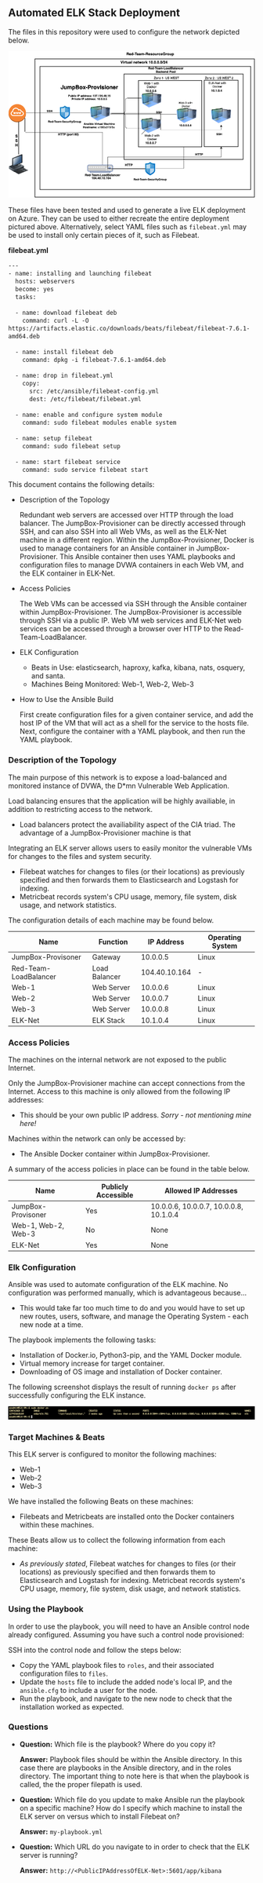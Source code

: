 ## Automated ELK Stack Deployment

The files in this repository were used to configure the network depicted below.

![elk-diagram](../Diagrams/elk-diagram.png)

These files have been tested and used to generate a live ELK deployment on Azure. They can be used to either recreate the entire deployment pictured above. Alternatively, select YAML files such as `filebeat.yml` may be used to install only certain pieces of it, such as Filebeat.

**filebeat.yml**

```
---
- name: installing and launching filebeat
  hosts: webservers
  become: yes
  tasks:

  - name: download filebeat deb
    command: curl -L -O https://artifacts.elastic.co/downloads/beats/filebeat/filebeat-7.6.1-amd64.deb
 
  - name: install filebeat deb
    command: dpkg -i filebeat-7.6.1-amd64.deb

  - name: drop in filebeat.yml 
    copy:
      src: /etc/ansible/filebeat-config.yml
      dest: /etc/filebeat/filebeat.yml

  - name: enable and configure system module
    command: sudo filebeat modules enable system

  - name: setup filebeat
    command: sudo filebeat setup

  - name: start filebeat service
    command: sudo service filebeat start
```

This document contains the following details:
- Description of the Topology

  Redundant web servers are accessed over HTTP through the load balancer. The JumpBox-Provisioner can be directly accessed through SSH, and can also SSH into all Web VMs, as well as the ELK-Net machine in a different region. Within the JumpBox-Provisioner, Docker is used to manage containers for an Ansible container in  JumpBox-Provisioner. This Ansible container then uses YAML playbooks and configuration files to manage DVWA containers in each Web VM, and the ELK container in ELK-Net.

- Access Policies

  The Web VMs can be accessed via SSH through the Ansible container within JumpBox-Provisioner. The JumpBox-Provisioner is accessible through SSH via a public IP. Web VM web services and ELK-Net web services can be accessed through a browser over HTTP to the Read-Team-LoadBalancer. 

- ELK Configuration
  - Beats in Use: elasticsearch, haproxy, kafka, kibana, nats, osquery, and santa.
  - Machines Being Monitored: Web-1, Web-2, Web-3
  
- How to Use the Ansible Build

  First create configuration files for a given container service, and add the host IP of the VM that will act as a shell for the service to the hosts file. Next, configure the container with a YAML playbook, and then run the YAML playbook.


### Description of the Topology

The main purpose of this network is to expose a load-balanced and monitored instance of DVWA, the D*mn Vulnerable Web Application.

Load balancing ensures that the application will be highly availiable, in addition to restricting access to the network.
- Load balancers protect the availiability aspect of the CIA triad. The advantage of a JumpBox-Provisioner machine is that 

Integrating an ELK server allows users to easily monitor the vulnerable VMs for changes to the files and system security.
- Filebeat watches for changes to files (or their locations) as previously specified and then forwards them to Elasticsearch and Logstash for indexing.
- Metricbeat records system's CPU usage, memory, file system, disk usage, and network statistics.

The configuration details of each machine may be found below.

| Name                  | Function      | IP Address    | Operating System |
| --------------------- | ------------- | ------------- | ---------------- |
| JumpBox-Provisoner    | Gateway       | 10.0.0.5      | Linux            |
| Red-Team-LoadBalancer | Load Balancer | 104.40.10.164 | -                |
| Web-1                 | Web Server    | 10.0.0.6      | Linux            |
| Web-2                 | Web Server    | 10.0.0.7      | Linux            |
| Web-3                 | Web Server    | 10.0.0.8      | Linux            |
| ELK-Net               | ELK Stack     | 10.1.0.4      | Linux            |

### Access Policies

The machines on the internal network are not exposed to the public Internet. 

Only the JumpBox-Provisioner machine can accept connections from the Internet. Access to this machine is only allowed from the following IP addresses:
- This should be your own public IP address. *Sorry - not mentioning mine here!*

Machines within the network can only be accessed by:
- The Ansible Docker container within JumpBox-Provisioner.

A summary of the access policies in place can be found in the table below.

| Name                | Publicly Accessible | Allowed IP Addresses                   |
| ------------------- | ------------------- | -------------------------------------- |
| JumpBox-Provisoner  | Yes                 | 10.0.0.6, 10.0.0.7, 10.0.0.8, 10.1.0.4 |
| Web-1, Web-2, Web-3 | No                  | None                                   |
| ELK-Net             | Yes                 | None                                   |

### Elk Configuration

Ansible was used to automate configuration of the ELK machine. No configuration was performed manually, which is advantageous because...
- This would take far too much time to do and you would have to set up new routes, users, software, and manage the Operating System - each new node at a time.

The playbook implements the following tasks:
- Installation of Docker.io, Python3-pip, and the YAML Docker module.
- Virtual memory increase for target container.
- Downloading of OS image and installation of Docker container.

The following screenshot displays the result of running `docker ps` after successfully configuring the ELK instance.


![docker-ps](../Diagrams/docker-ps.png)

### Target Machines & Beats
This ELK server is configured to monitor the following machines:
- Web-1
- Web-2
- Web-3

We have installed the following Beats on these machines:
- Filebeats and Metricbeats are installed onto the Docker containers within these machines.

These Beats allow us to collect the following information from each machine:
- *As previously stated*, Filebeat watches for changes to files (or their locations) as previously specified and then forwards them to Elasticsearch and Logstash for indexing. Metricbeat records system's CPU usage, memory, file system, disk usage, and network statistics.

### Using the Playbook
In order to use the playbook, you will need to have an Ansible control node already configured. Assuming you have such a control node provisioned: 

SSH into the control node and follow the steps below:
- Copy the YAML playbook files to `roles`, and their associated configuration files to `files`.
- Update the `hosts` file to include the added node's local IP, and the `ansible.cfg` to include a user for the node.
- Run the playbook, and navigate to the new node to check that the installation worked as expected.

### Questions

-  **Question:** Which file is the playbook? Where do you copy it?

   **Answer:** Playbook files should be within the Ansible directory. In this case there are playbooks in the Ansible directory, and in the roles directory. The important thing to note here is that when the playbook is called, the the proper filepath is used.

- **Question:** Which file do you update to make Ansible run the playbook on a specific machine? How do I specify which machine to install the ELK server on versus which to install Filebeat on?

  **Answer:** `my-playbook.yml`

- **Question:**   Which URL do you navigate to in order to check that the ELK server is running?

   **Answer:**     `http://<PublicIPAddressOfELK-Net>:5601/app/kibana`
